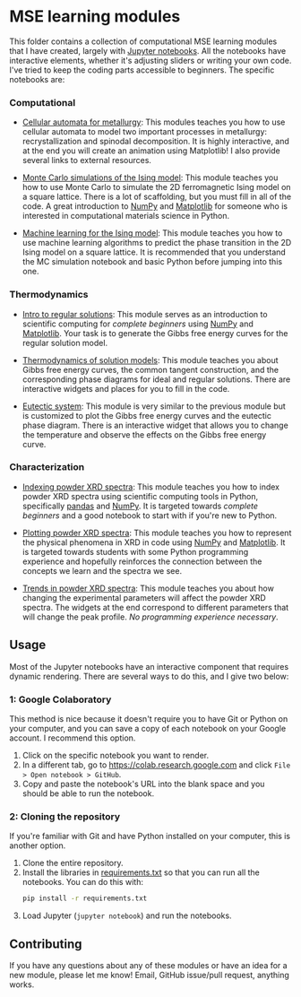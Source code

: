 # MSE learning modules
This folder contains a collection of computational MSE learning modules that I have created, largely with [Jupyter notebooks](https://jupyter.org). 
All the notebooks have interactive elements, whether it's adjusting sliders or writing your own code. 
I've tried to keep the coding parts accessible to beginners. 
The specific notebooks are:

### Computational

* [Cellular automata for metallurgy](Cellular_automaton_models.ipynb): This modules teaches you how to use cellular automata to model two important processes in metallurgy: recrystallization and spinodal decomposition. It is highly interactive, and at the end you will create an animation using Matplotlib! I also provide several links to external resources.

* [Monte Carlo simulations of the Ising model](Monte_Carlo_Ising_model.ipynb): This module teaches you how to use Monte Carlo to simulate the 2D ferromagnetic Ising model on a square lattice. There is a lot of scaffolding, but you must fill in all of the code. A great introduction to [NumPy](https://numpy.org/) and [Matplotlib](https://matplotlib.org/) for someone who is interested in computational materials science in Python.

* [Machine learning for the Ising model](Machine_learning_Ising_model.ipynb): This module teaches you how to use machine learning algorithms to predict the phase transition in the 2D Ising model on a square lattice. It is recommended that you understand the MC simulation notebook and basic Python before jumping into this one.


### Thermodynamics

* [Intro to regular solutions](Regular_solution_plot.ipynb): This module serves as an introduction to scientific computing for *complete beginners* using [NumPy](https://numpy.org/) and [Matplotlib](https://matplotlib.org/). Your task is to generate the Gibbs free energy curves for the regular solution model.

* [Thermodynamics of solution models](Thermo_solution_models.ipynb): This module teaches you about Gibbs free energy curves, the common tangent construction, and the corresponding phase diagrams for ideal and regular solutions. There are interactive widgets and places for you to fill in the code.
    
* [Eutectic system](Eutectic_solution.ipynb): This module is very similar to the previous module but is customized to plot the Gibbs free energy curves and the eutectic phase diagram. There is an interactive widget that allows you to change the temperature and observe the effects on the Gibbs free energy curve.


### Characterization

* [Indexing powder XRD spectra](XRD_indexing.ipynb): This module teaches you how to index powder XRD spectra using scientific computing tools in Python, specifically [pandas](https://pandas.pydata.org/) and [NumPy](https://numpy.org/). It is targeted towards *complete beginners* and a good notebook to start with if you're new to Python.

* [Plotting powder XRD spectra](XRD_plotting.ipynb): This module teaches you how to represent the physical phenomena in XRD in code using [NumPy](https://numpy.org/) and [Matplotlib](https://matplotlib.org/). It is targeted towards students with some Python programming experience and hopefully reinforces the connection between the concepts we learn and the spectra we see.

* [Trends in powder XRD spectra](XRD_trends.ipynb): This module teaches you about how changing the experimental parameters will affect the powder XRD spectra. The widgets at the end correspond to different parameters that will change the peak profile. *No programming experience necessary*.



## Usage
Most of the Jupyter notebooks have an interactive component that requires dynamic rendering. There are several ways to do this, and I give two below:

### 1: Google Colaboratory
This method is nice because it doesn't require you to have Git or Python on your computer, and you can save a copy of each notebook on your Google account. I recommend this option.

1. Click on the specific notebook you want to render.   
1. In a different tab, go to https://colab.research.google.com and click `File > Open notebook > GitHub`.   
1. Copy and paste the notebook's URL into the blank space and you should be able to run the notebook.

### 2: Cloning the repository
If you're familiar with Git and have Python installed on your computer, this is another option.   

1. Clone the entire repository.   
1. Install the libraries in [requirements.txt](../requirements.txt) so that you can run all the notebooks. You can do this with:
    ```bash
    pip install -r requirements.txt 
    ```   
1. Load Jupyter (`jupyter notebook`) and run the notebooks.   


## Contributing
If you have any questions about any of these modules or have an idea for a new module, please let me know! Email, GitHub issue/pull request, anything works.
